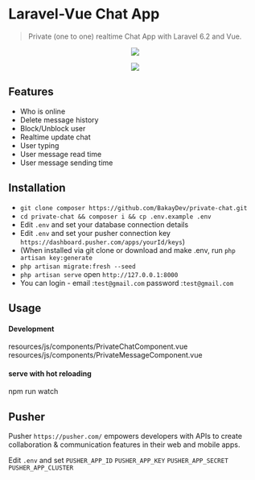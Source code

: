 # Laravel-Vue Chat App

> Private (one to one) realtime Chat App with Laravel 6.2 and Vue.

<p align="center">
<img src="https://i.imgur.com/Iisu5rg.png">
</p>
<p align="center">
<img src="https://i.imgur.com/Pp0z5lq.png">
</p>

## Features

- Who is online
- Delete message history
- Block/Unblock user
- Realtime update chat
- User typing
- User message read time
- User message sending time

## Installation

- `git clone composer https://github.com/BakayDev/private-chat.git`
- `cd private-chat && composer i && cp .env.example .env `
- Edit `.env` and set your database connection details
- Edit `.env` and set your pusher connection key `https://dashboard.pusher.com/apps/yourId/keys`)
- (When installed via git clone or download and make .env, run `php artisan key:generate` 
- `php artisan migrate:fresh --seed `
- `php artisan serve` open `http://127.0.0.1:8000`
- You can login - email :`test@gmail.com` password :`test@gmail.com`

## Usage

#### Development
resources/js/components/PrivateChatComponent.vue
resources/js/components/PrivateMessageComponent.vue

#### serve with hot reloading
npm run watch


## Pusher

Pusher `https://pusher.com/`  empowers developers with APIs to create collaboration & communication features in their web and mobile apps. 

Edit `.env` and set `PUSHER_APP_ID` `PUSHER_APP_KEY`  `PUSHER_APP_SECRET`  `PUSHER_APP_CLUSTER` 


